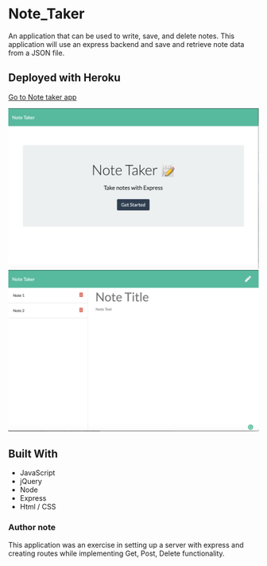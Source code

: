 # Note_Taker
An application that can be used to write, save, and delete notes. This application will use an express backend and save and retrieve note data from a JSON file.
## Deployed with Heroku
[Go to Note taker app](https://sleepy-thicket-93199.herokuapp.com/)

![Preview](public/assets/images/main_page.png)
![Preview2](public/assets/images/note_page.png)

## Built With
* JavaScript
* jQuery
* Node 
* Express
* Html / CSS

### Author note

This application was an exercise in setting up 
a server with express and creating routes while implementing Get, Post, Delete functionality. 



